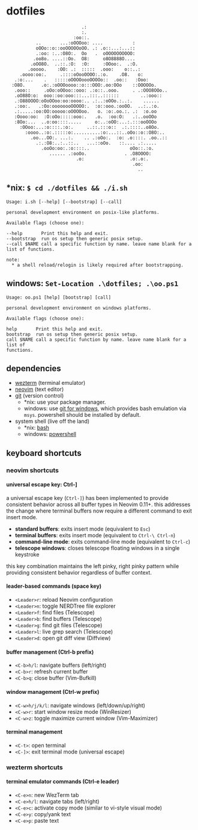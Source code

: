 dotfiles
========

```
                            .:
                            :.
                         :oo::.
           ..       ...:oOOOoo: ....           :
           oOOo::o::ooOOOOOoOO. .: .o::...:...::
           .:oo: :..:O8O:.  Oo   .  oOOOOOOOOOO:
          .oo8o. ....::Oo.  O8:     o8O8888O....
         .oOO8O.  ..::.:O:  :O:     :OOoo:.  .:O.
        .ooooo.    :OO: .:  :::::  .ooo:    o::..:
     .oooo:oo:.     .::::oOooOOOO:.:o.    .O8.   o:
   .:o:...    .   :::::oOOOOoooOOOOo::  .oo::   :Ooo:
  :O8O.      .o:.:oOOOoooo::o:::OOO:.oo:OOo    ::OOOOOo.
   .ooo::     .oOo:oOOoo::ooo: .:o::..ooo.     . .:OOO8OOo..
   .oO88O:o:  ooo::oo:ooo:::...:::..::::::        ..:ooo::
   .:O88OOOO:oOoOOoo:oo:oooo:.. .:..:oOOo.:..:.    ......
   .:oo:.   .:Oo:oooooooOOOOO:.  :o::ooo.:ooOO.  ..:..:o.
   .:.....:oo:OO:ooooo:oOOOOoo.   o. :o:.oo.:. .:  :o.oo
   :Oooo:oo:  :O:oOo:::::ooo:.   .o.  :oo:O:   .:..ooOOo
   :8Oo:...  ..o:oo::::.....     o:..:oOO:...:.:::ooOOOo
     :OOoo:...:o::::.:o:.     ..::.:::o::  .:.::::..o8Oo.
       :oooo..:o:.:::::o:..........:o:...::..oOo::o::O8O:..
         .oo...OO:. ...:.    .. .:oOo:.  :o: .o::::. .oo..::
           .:.:O8:..:..::..   ...::oOo.   ::.... .:.....
             .ooOo:oo:.:o::::..               oOo::.:o.
                ...... .:ooOo.              . .O8OOOO:
                          .o:                 .o:.o:.
                                               .oo:
                                                 ..
```

## *nix: `$ cd ./dotfiles && ./i.sh`

```
Usage: i.sh [--help] [--bootstrap] [--call]

personal development environment on posix-like platforms.

Available flags (choose one):

--help       Print this help and exit.
--bootstrap  run os setup then generic posix setup.
--call $NAME call a specific function by name. leave name blank for a list of functions.

note:
  * a shell reload/relogin is likely required after bootstrapping.
```

## windows: `Set-Location .\dotfiles; .\oo.ps1`

```
Usage: oo.ps1 [help] [bootstrap] [call]

personal development environment on windows platforms.

Available flags (choose one):

help       Print this help and exit.
bootstrap  run os setup then generic posix setup.
call $NAME call a specific function by name. leave name blank for a list of
functions.
```

## dependencies

* [wezterm](https://wezfurlong.org/wezterm/index.html) (terminal emulator)
* [neovim](https://neovim.io/) (text editor)
* [git](https://git-scm.com/book/en/v2) (version control)
    * *nix: use your package manager.
    * windows: use [git for windows](https://gitforwindows.org), which provides bash emulation via `msys`. powershell should be installed by default.
* system shell (live off the land)
    * *nix: [bash](https://www.gnu.org/savannah-checkouts/gnu/bash/manual/bash.html)
    * windows: [powershell](https://docs.microsoft.com/en-us/powershell/)

## keyboard shortcuts

### neovim shortcuts

#### universal escape key: Ctrl-]

a universal escape key (`Ctrl-]`) has been implemented to provide consistent behavior across all buffer types in Neovim 0.11+. this addresses the change where terminal buffers now require a different command to exit insert mode.

- **standard buffers**:  exits insert mode (equivalent to `Esc`)
- **terminal buffers**:  exits insert mode (equivalent to `Ctrl-\ Ctrl-n`)
- **command-line mode**: exits command-line mode (equivalent to `Ctrl-c`)
- **telescope windows**: closes telescope floating windows in a single keystroke

this key combination maintains the left pinky, right pinky pattern while providing consistent behavior regardless of buffer context.

#### leader-based commands (space key)

- `<Leader>r`:  reload Neovim configuration
- `<Leader>n`:  toggle NERDTree file explorer
- `<Leader>f`:  find files (Telescope)
- `<Leader>b`:  find buffers (Telescope)
- `<Leader>g`:  find git files (Telescope)
- `<Leader>l`:  live grep search (Telescope)
- `<Leader>d`:  open git diff view (Diffview)

#### buffer management (Ctrl-b prefix)

- `<C-b>h/l`:   navigate buffers (left/right)
- `<C-b>r`:     refresh current buffer
- `<C-b>q`:     close buffer (Vim-Bufkill)

#### window management (Ctrl-w prefix)

- `<C-w>h/j/k/l`: navigate windows (left/down/up/right)
- `<C-w>r`:     start window resize mode (WinResizer)
- `<C-w>z`:     toggle maximize current window (Vim-Maximizer)

#### terminal management

- `<C-t>`:      open terminal
- `<C-]>`:      exit terminal mode (universal escape)

### wezterm shortcuts

#### terminal emulator commands (Ctrl-e leader)

- `<C-e>n`:     new WezTerm tab
- `<C-e>h/l`:   navigate tabs (left/right)
- `<C-e>c`:     activate copy mode (similar to vi-style visual mode)
- `<C-e>y`:     copy/yank text
- `<C-e>p`:     paste text
